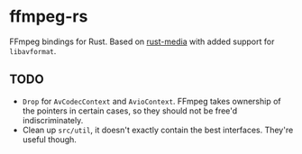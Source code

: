 # ffmpeg-rs

FFmpeg bindings for Rust. Based on [rust-media](https://github.com/pcwalton/rust-media)
with added support for `libavformat`.

## TODO

- `Drop` for `AvCodecContext` and `AvioContext`. FFmpeg takes ownership of the
  pointers in certain cases, so they should not be free'd indiscriminately.
- Clean up `src/util`, it doesn't exactly contain the best interfaces. They're
  useful though.
